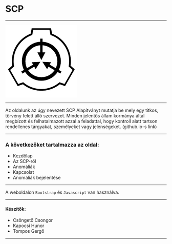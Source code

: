# **SCP**
_________
![Logo](logo.png)
_________
Az oldalunk az úgy nevezett SCP Alapítványt mutatja be mely egy titkos, törvény felett álló szervezet. Minden jelentős állam kormánya által megbízott és felhatalmazott azzal a feladattal, hogy kontroll alatt tartson rendellenes tárgyakat, személyeket vagy jelenségeket.
(github.io-s link)
_________
### A következőket tartalmazza az oldal:
- Kezdőlap
- Az SCP-ről
- Anomáliák
- Kapcsolat
- Anomáliák bejelentése
_________
A weboldalon `Bootstrap` és `Javascript` van használva.
_________
#### Készítők:
- Csöngető Csongor
- Kapocsi Hunor
- Tompos Gergő
_________
